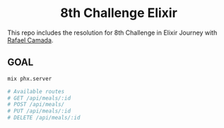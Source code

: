 <h1 align='center'>
8th Challenge Elixir
</h1>

This repo includes the resolution for 8th Challenge in Elixir Journey with [Rafael Camada][btn-tutor].

## GOAL

```bash
mix phx.server

# Available routes
# GET /api/meals/:id
# POST /api/meals/
# PUT /api/meals/:id
# DELETE /api/meals/:id
```

<!-- VARIABLES -->

[btn-tutor]: https://github.com/rafaelcamarda
